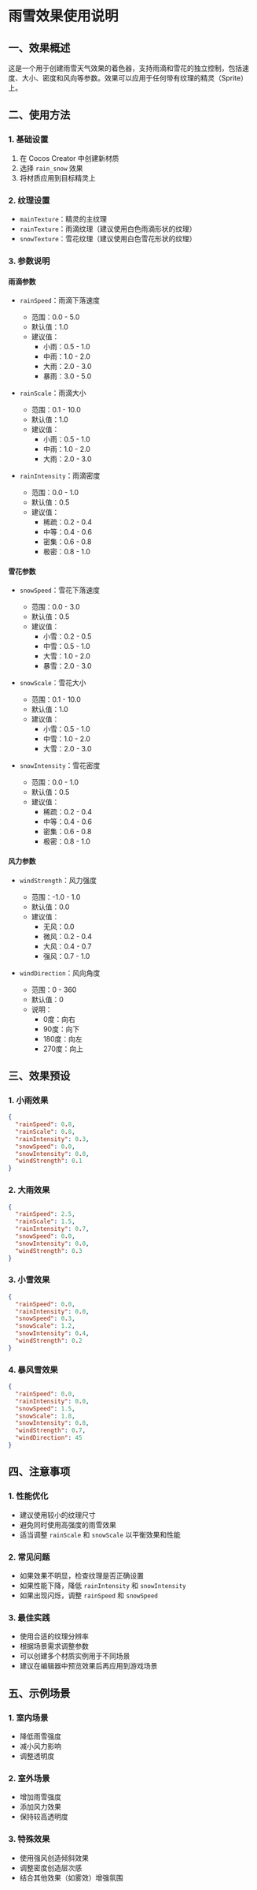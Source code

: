 # 雨雪效果使用说明

## 一、效果概述

这是一个用于创建雨雪天气效果的着色器，支持雨滴和雪花的独立控制，包括速度、大小、密度和风向等参数。效果可以应用于任何带有纹理的精灵（Sprite）上。

## 二、使用方法

### 1. 基础设置
1. 在 Cocos Creator 中创建新材质
2. 选择 `rain_snow` 效果
3. 将材质应用到目标精灵上

### 2. 纹理设置
- `mainTexture`：精灵的主纹理
- `rainTexture`：雨滴纹理（建议使用白色雨滴形状的纹理）
- `snowTexture`：雪花纹理（建议使用白色雪花形状的纹理）

### 3. 参数说明

#### 雨滴参数
- `rainSpeed`：雨滴下落速度
  - 范围：0.0 - 5.0
  - 默认值：1.0
  - 建议值：
    - 小雨：0.5 - 1.0
    - 中雨：1.0 - 2.0
    - 大雨：2.0 - 3.0
    - 暴雨：3.0 - 5.0

- `rainScale`：雨滴大小
  - 范围：0.1 - 10.0
  - 默认值：1.0
  - 建议值：
    - 小雨：0.5 - 1.0
    - 中雨：1.0 - 2.0
    - 大雨：2.0 - 3.0

- `rainIntensity`：雨滴密度
  - 范围：0.0 - 1.0
  - 默认值：0.5
  - 建议值：
    - 稀疏：0.2 - 0.4
    - 中等：0.4 - 0.6
    - 密集：0.6 - 0.8
    - 极密：0.8 - 1.0

#### 雪花参数
- `snowSpeed`：雪花下落速度
  - 范围：0.0 - 3.0
  - 默认值：0.5
  - 建议值：
    - 小雪：0.2 - 0.5
    - 中雪：0.5 - 1.0
    - 大雪：1.0 - 2.0
    - 暴雪：2.0 - 3.0

- `snowScale`：雪花大小
  - 范围：0.1 - 10.0
  - 默认值：1.0
  - 建议值：
    - 小雪：0.5 - 1.0
    - 中雪：1.0 - 2.0
    - 大雪：2.0 - 3.0

- `snowIntensity`：雪花密度
  - 范围：0.0 - 1.0
  - 默认值：0.5
  - 建议值：
    - 稀疏：0.2 - 0.4
    - 中等：0.4 - 0.6
    - 密集：0.6 - 0.8
    - 极密：0.8 - 1.0

#### 风力参数
- `windStrength`：风力强度
  - 范围：-1.0 - 1.0
  - 默认值：0.0
  - 建议值：
    - 无风：0.0
    - 微风：0.2 - 0.4
    - 大风：0.4 - 0.7
    - 强风：0.7 - 1.0

- `windDirection`：风向角度
  - 范围：0 - 360
  - 默认值：0
  - 说明：
    - 0度：向右
    - 90度：向下
    - 180度：向左
    - 270度：向上

## 三、效果预设

### 1. 小雨效果
```json
{
  "rainSpeed": 0.8,
  "rainScale": 0.8,
  "rainIntensity": 0.3,
  "snowSpeed": 0.0,
  "snowIntensity": 0.0,
  "windStrength": 0.1
}
```

### 2. 大雨效果
```json
{
  "rainSpeed": 2.5,
  "rainScale": 1.5,
  "rainIntensity": 0.7,
  "snowSpeed": 0.0,
  "snowIntensity": 0.0,
  "windStrength": 0.3
}
```

### 3. 小雪效果
```json
{
  "rainSpeed": 0.0,
  "rainIntensity": 0.0,
  "snowSpeed": 0.3,
  "snowScale": 1.2,
  "snowIntensity": 0.4,
  "windStrength": 0.2
}
```

### 4. 暴风雪效果
```json
{
  "rainSpeed": 0.0,
  "rainIntensity": 0.0,
  "snowSpeed": 1.5,
  "snowScale": 1.8,
  "snowIntensity": 0.8,
  "windStrength": 0.7,
  "windDirection": 45
}
```

## 四、注意事项

### 1. 性能优化
- 建议使用较小的纹理尺寸
- 避免同时使用高强度的雨雪效果
- 适当调整 `rainScale` 和 `snowScale` 以平衡效果和性能

### 2. 常见问题
- 如果效果不明显，检查纹理是否正确设置
- 如果性能下降，降低 `rainIntensity` 和 `snowIntensity`
- 如果出现闪烁，调整 `rainSpeed` 和 `snowSpeed`

### 3. 最佳实践
- 使用合适的纹理分辨率
- 根据场景需求调整参数
- 可以创建多个材质实例用于不同场景
- 建议在编辑器中预览效果后再应用到游戏场景

## 五、示例场景

### 1. 室内场景
- 降低雨雪强度
- 减小风力影响
- 调整透明度

### 2. 室外场景
- 增加雨雪强度
- 添加风力效果
- 保持较高透明度

### 3. 特殊效果
- 使用强风创造倾斜效果
- 调整密度创造层次感
- 结合其他效果（如雾效）增强氛围 